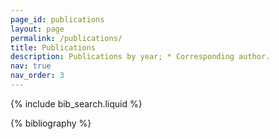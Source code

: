```yaml
---
page_id: publications
layout: page
permalink: /publications/
title: Publications
description: Publications by year; * Corresponding author.
nav: true
nav_order: 3
---
```


<!-- _pages/publications.md -->

<!-- Bibsearch Feature -->

{% include bib_search.liquid %}

<div class="publications">

{% bibliography %}

</div>
